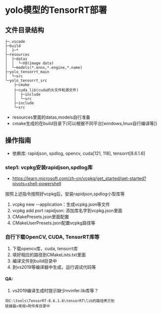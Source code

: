 # yolo模型的TensorRT部署

## 文件目录结构
```text
├─.vscode
├─build
│  ├─*
├─resources
│  ├─datas
│  │  └─V8(image data)
│  └─models(*.onnx,*.engine,*.name)
├─yolo_tensorrt_main
│  └─src
└─yolo_tensorrt_src
    ├─cmake
    ├─cuda_lib(cuda的头文件和源文件)
    │  ├─include
    │  └─src
    ├─include
    └─src
```
+ resources里面的datas,models自行准备
+ cmake生成的在build目录下(可以根据不同平台[windows,linux自行编译等])

## 操作指南
+ 依赖库: rapidjson, spdlog, opencv, cuda[121, 118], tensorrt[8.6.1.6]
### step1: vcpkg安装rapidjson,spdlog库
+ https://learn.microsoft.com/zh-cn/vcpkg/get_started/get-started?pivots=shell-powershell

按照上述指令按照好vcpkg后，安装rapidjson,spdlog小型库等

1. vcpkg new --application：生成vcpkg.json等文件
2. vcpkg add port rapidjson: 添加库名字到vcpkg.json里面
3. CMakePresets.json里面配置
4. CMakeUserPresets.json配置vcpkg路径等

### 自行下载OpenCV, CUDA, TensorRT库等
1. 下载opencv库，cuda, tensorrt库
2. 填好相应的路径到CMakeLists.txt里面
3. 编译文件到build目录中
4. 到vs2019等编译器中生成，运行调试代码等

#### QA:
1. vs2019编译生成时提示缺少nvinfer.lib库等？
```
将C:\tools\TensorRT-8.6.1.6\tensorRT\lib的路径拷贝到
链接器>常规>附件库目录中
```